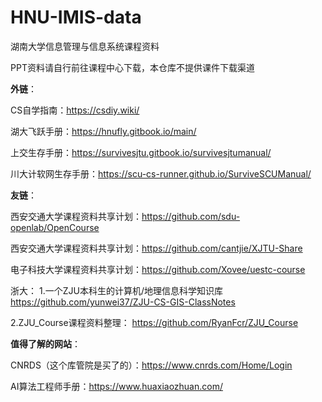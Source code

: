 # HNU-IMIS-data
湖南大学信息管理与信息系统课程资料

PPT资料请自行前往课程中心下载，本仓库不提供课件下载渠道


**外链**：

CS自学指南：https://csdiy.wiki/

湖大飞跃手册：https://hnufly.gitbook.io/main/

上交生存手册：https://survivesjtu.gitbook.io/survivesjtumanual/

川大计软网生存手册：https://scu-cs-runner.github.io/SurviveSCUManual/


**友链**：


西安交通大学课程资料共享计划：https://github.com/sdu-openlab/OpenCourse


西安交通大学课程资料共享计划：https://github.com/cantjie/XJTU-Share


电子科技大学课程资料共享计划：https://github.com/Xovee/uestc-course

浙大：
1.一个ZJU本科生的计算机/地理信息科学知识库 https://github.com/yunwei37/ZJU-CS-GIS-ClassNotes

2.ZJU_Course课程资料整理： https://github.com/RyanFcr/ZJU_Course

**值得了解的网站**：

CNRDS（这个库管院是买了的）：https://www.cnrds.com/Home/Login

AI算法工程师手册：https://www.huaxiaozhuan.com/
